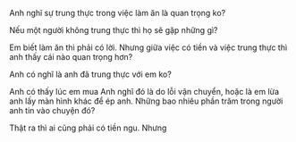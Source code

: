 Anh nghĩ sự trung thực trong việc làm ăn là quan trọng ko?

Nếu một người không trung thực thì họ sẽ gặp những gì?

Em biết làm ăn thì phải có lời. Nhưng giữa việc có tiền và việc trung thực thì anh thấy cái nào quan trọng hơn?

Anh có nghĩ là anh đã trung thực với em ko?

Anh có thấy lúc em mua
Anh nghĩ đó là do lỗi vận chuyển, hoặc là em lừa anh lấy màn hình khác để ép anh. Những bao nhiêu phần trăm trong người anh tin vào chuyện đó?

Thật ra thì ai cũng phải có tiền ngu. Nhưng 